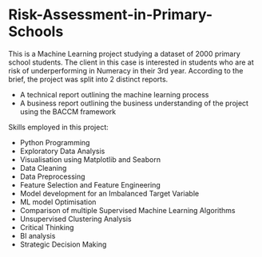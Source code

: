 # Risk-Assessment-in-Primary-Schools

This is a Machine Learning project studying a dataset of 2000 primary school students. The client in this case is interested in students who are at risk of underperforming in Numeracy in their 3rd year.
According to the brief, the project was split into 2 distinct reports. 
 - A technical report outlining the machine learning process
 - A business report outlining the business understanding of the project using the BACCM framework

Skills employed in this project:
- Python Programming
- Exploratory Data Analysis
- Visualisation using Matplotlib and Seaborn
- Data Cleaning
- Data Preprocessing
- Feature Selection and Feature Engineering
- Model development for an Imbalanced Target Variable
- ML model Optimisation
- Comparison of multiple Supervised Machine Learning Algorithms
- Unsupervised Clustering Analysis
- Critical Thinking
- BI analysis
- Strategic Decision Making

